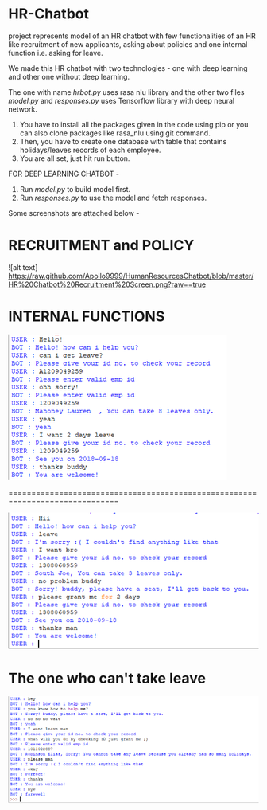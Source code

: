# HR-Chatbot
project represents model of an HR chatbot with few functionalities of an HR like recruitment of new applicants, asking about policies and one internal function i.e. asking for leave.

We made this HR chatbot with two technologies - one with deep learning and other one without deep learning.

The one with name *hrbot.py* uses rasa nlu library and the other two files *model.py* and *responses.py* uses Tensorflow library with deep neural network.

1. You have to install all the packages given in the code using pip or you can also clone packages like rasa_nlu using git command.
2. Then, you have to create one database with table that contains holidays/leaves records of each employee.
3. You are all set, just hit run button.

FOR DEEP LEARNING CHATBOT - 
1. Run *model.py* to build model first.
2. Run *responses.py* to use the model and fetch responses.

Some screenshots are attached below - 


# RECRUITMENT and POLICY
![alt text] https://raw.github.com/Apollo9999/HumanResourcesChatbot/blob/master/HR%20Chatbot%20Recruitment%20Screen.png?raw==true

# INTERNAL FUNCTIONS
![alt text](https://raw.githubusercontent.com/AnmolKankariya/HR-Chatbot/master/internal%20hr%20function.PNG?raw=true)

==============================================================================

![alt text](https://raw.githubusercontent.com/AnmolKankariya/HR-Chatbot/master/leave%20screenshor.PNG?raw=true)

# The one who can't take leave
![alt text](https://raw.githubusercontent.com/AnmolKankariya/HR-Chatbot/master/person%20with%200%20leave%20left.PNG?raw=true)
